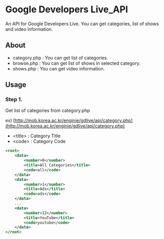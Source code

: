 # Google Developers Live_API

An API for Google Developers Live. You can get categories, list of shows and video information.

## About

* category.php	: You can get list of categories.
* browse.php	: You can get list of shows in selected category.
* shows.php		: You can get video information.

## Usage

### Step 1.
Get list of categories from category.php

ex) [http://mob.korea.ac.kr/enginie/gdlive/api/category.php](http://mob.korea.ac.kr/enginie/gdlive/api/category.php)

* \<title\> : Category Title
* \<code\> : Category Code

```xml
<root>
	<data>
		<number>0</number>
		<title>All Categories</title>
		<code>all</code>
	</data>
	<data>
		<number>1</number>
		<title>Ads</title>
		<code>ads</code>
	</data>
	...
	<data>
		<number>12</number>
		<title>YouTube</title>
		<code>youtube</code>
	</data>
</root>
```
